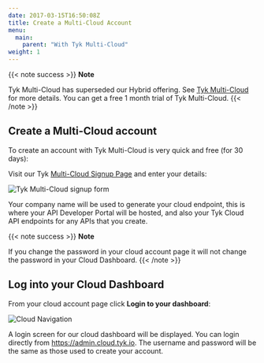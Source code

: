 ```yaml
---
date: 2017-03-15T16:50:08Z
title: Create a Multi-Cloud Account
menu: 
  main:
    parent: "With Tyk Multi-Cloud"
weight: 1
---
```


{{< note success >}}
**Note**  

Tyk Multi-Cloud has superseded our Hybrid offering. See [Tyk Multi-Cloud](https://tyk.io/api-gateway/cloud/#multi-cloud) for more details. You can get a free 1 month trial of Tyk Multi-Cloud.
{{< /note >}}

## Create a Multi-Cloud account

To create an account with Tyk Multi-Cloud is very quick and free (for 30 days):

Visit our Tyk [Multi-Cloud Signup Page](https://cloud.tyk.io) and enter your details:

![Tyk Multi-Cloud signup form][2]

Your company name will be used to generate your cloud endpoint, this is where your API Developer Portal will be hosted, and also your Tyk Cloud API endpoints for any APIs that you create.

{{< note success >}}
**Note**  

If you change the password in your cloud account page it will not change the password in your Cloud Dashboard.
{{< /note >}}

## Log into your Cloud Dashboard 

From your cloud account page click **Login to your dashboard**:

![Cloud Navigation][3]

A login screen for our cloud dashboard will be displayed. You can login directly from <https://admin.cloud.tyk.io>. The username and password will be the same as those used to create your account.

[1]: https://cloud.tyk.io
[2]: /docs/img/cloud/multi-cloud_signup_form.png
[3]: /docs/img/cloud/new_landing_page.png
[4]: /docs/img/cloud/DashLoginButton.png